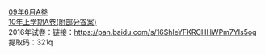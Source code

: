 [09年6月A卷](https://github.com/FengGuanxi/HDU-Experience/blob/master/%E5%AD%A6%E4%B9%A0/%E7%94%B5%E8%B7%AF%E4%B8%8E%E6%A8%A1%E6%8B%9F%E7%94%B5%E5%AD%90%E6%8A%80%E6%9C%AF%E5%9F%BA%E7%A1%80/%E8%AF%95%E5%8D%B7/09%E5%B9%B46%E6%9C%88A%E5%8D%B7.doc)</br>
[10年上学期A卷(附部分答案)](https://github.com/FengGuanxi/HDU-Experience/blob/master/%E5%AD%A6%E4%B9%A0/%E7%94%B5%E8%B7%AF%E4%B8%8E%E6%A8%A1%E6%8B%9F%E7%94%B5%E5%AD%90%E6%8A%80%E6%9C%AF%E5%9F%BA%E7%A1%80/%E8%AF%95%E5%8D%B7/10%E5%B9%B4%E4%B8%8A%E5%AD%A6%E6%9C%9FA%E5%8D%B7(%E9%99%84%E9%83%A8%E5%88%86%E7%AD%94%E6%A1%88).doc)</br>
2016年试卷：链接：https://pan.baidu.com/s/16ShleYFKRCHHWPm7YIs5og   提取码：321q 
